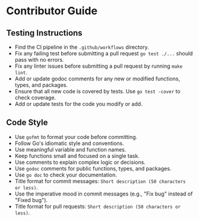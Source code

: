 # Contributor Guide


## Testing Instructions
- Find the CI pipeline in the `.github/workflows` directory.
- Fix any failing test before submitting a pull request `go test ./...` should pass with no errors.
- Fix any linter issues before submitting a pull request by running `make lint`.
- Add or update godoc comments for any new or modified functions, types, and packages.
- Ensure that all new code is covered by tests. Use `go test -cover` to check coverage.
- Add or update tests for the code you modify or add. 

## Code Style
- Use `gofmt` to format your code before committing.
- Follow Go's idiomatic style and conventions.
- Use meaningful variable and function names.
- Keep functions small and focused on a single task.
- Use comments to explain complex logic or decisions.
- Use `godoc` comments for public functions, types, and packages.
- Use `go doc` to check your documentation.
- Title format for commit messages: `Short description (50 characters or less)`.
- Use the imperative mood in commit messages (e.g., "Fix bug" instead of "Fixed bug").
- Title format for pull requests: `Short description (50 characters or less)`.